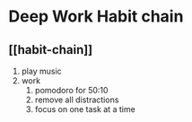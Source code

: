 # Deep Work Habit chain
## [[habit-chain]]
1. play music
2. work
    1. pomodoro for 50:10
    2. remove all distractions
    3. focus on one task at a time
